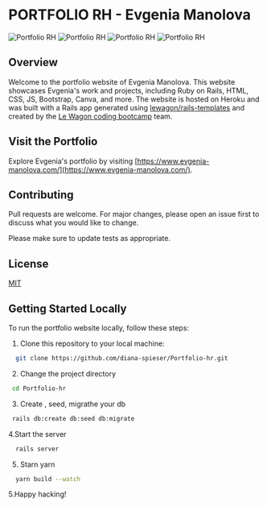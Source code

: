 # PORTFOLIO RH - Evgenia Manolova

![Portfolio RH](https://res.cloudinary.com/dygywvyiq/image/upload/v1695296294/Capture_d_e%CC%81cran_2023-09-21_a%CC%80_13.37.09_gwvuhu.png)
![Portfolio RH](https://res.cloudinary.com/dygywvyiq/image/upload/v1695296381/Capture_d_e%CC%81cran_2023-09-21_a%CC%80_13.39.09_bunuzb.png)
![Portfolio RH](https://res.cloudinary.com/dygywvyiq/image/upload/v1695296391/Capture_d_e%CC%81cran_2023-09-21_a%CC%80_13.39.20_r7tzqa.png)
![Portfolio RH](https://res.cloudinary.com/dygywvyiq/image/upload/v1695296399/Capture_d_e%CC%81cran_2023-09-21_a%CC%80_13.39.29_r8uklk.png)

## Overview

Welcome to the portfolio website of Evgenia Manolova. This website showcases Evgenia's work and projects, including Ruby on Rails, HTML, CSS, JS, Bootstrap, Canva, and more. The website is hosted on Heroku and was built with a Rails app generated using [lewagon/rails-templates](https://github.com/lewagon/rails-templates) and created by the [Le Wagon coding bootcamp](https://www.lewagon.com) team.

## Visit the Portfolio

Explore Evgenia's portfolio by visiting [https://www.evgenia-manolova.com/](https://www.evgenia-manolova.com/).


## Contributing

Pull requests are welcome. For major changes, please open an issue first
to discuss what you would like to change.

Please make sure to update tests as appropriate.

## License

[MIT](https://choosealicense.com/licenses/mit/)

## Getting Started Locally

To run the portfolio website locally, follow these steps:

1. Clone this repository to your local machine:
   
```bash
  git clone https://github.com/diana-spieser/Portfolio-hr.git
  ```
  
2. Change the project directory

 ```bash
  cd Portfolio-hr
```

3. Create , seed, migrathe your db

 ```bash
  rails db:create db:seed db:migrate
```

4.Start the server

```bash
  rails server 
```

5. Starn yarn
   
 ```bash
   yarn build --watch
```

5.Happy hacking!



